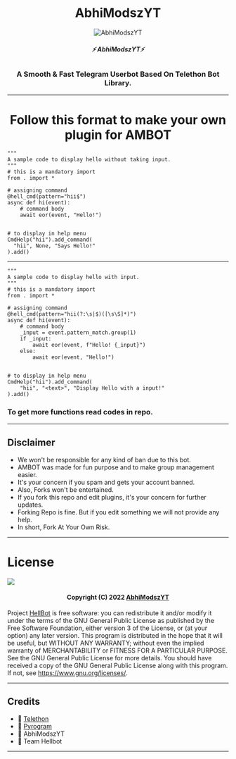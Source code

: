 <h1 align="center">
  <b> AbhiModszYT </b>
</h1>

<p align="center">
  <img src="https://telegra.ph/file/26aa5ce660ccb0ebdb38c.jpg" alt="AbhiModszYT">
</p>

<h6 align="center">
  <b>⚡ AbhiModszYT⚡</b>
</h6>

<h3 align="center">
  <b>A Smooth & Fast Telegram Userbot Based On Telethon Bot Library.</b>
</h3>

</details>

-----

<h1 align="center">
  <b>Follow this format to make your own plugin for AMBOT</b>
</h1>

```python3
"""
A sample code to display hello without taking input.
"""
# this is a mandatory import
from . import *

# assigning command
@hell_cmd(pattern="hii$")
async def hi(event):
    # command body
    await eor(event, "Hello!")


# to display in help menu
CmdHelp("hii").add_command(
  "hii", None, "Says Hello!"
).add()
```
----
```python3
"""
A sample code to display hello with input.
"""
# this is a mandatory import
from . import *

# assigning command
@hell_cmd(pattern="hii(?:\s|$)([\s\S]*)")
async def hi(event):
    # command body
    _input = event.pattern_match.group(1)
    if _input:
        await eor(event, f"Hello! {_input}")
    else:
        await eor(event, "Hello!")


# to display in help menu
CmdHelp("hii").add_command(
    "hii", "<text>", "Display Hello with a input!"
).add()
```


### To get more functions read codes in repo.

------

## Disclaimer
- We won't be responsible for any kind of ban due to this bot.
- AMBOT was made for fun purpose and to make group management easier.
- It's your concern if you spam and gets your account banned.
- Also, Forks won't be entertained.
- If you fork this repo and edit plugins, it's your concern for further updates.
- Forking Repo is fine. But if you edit something we will not provide any help.
- In short, Fork At Your Own Risk.

------
# License

![](https://www.gnu.org/graphics/gplv3-or-later.png)

<h4 align="center">Copyright (C) 2022 <a href="https://github.com/AbhiModszYT">AbhiModszYT</a></h4>

Project [HellBot](https://github.com/AbhiModszYT/AM) is free software: you can redistribute it and/or modify
it under the terms of the GNU General Public License as published by
the Free Software Foundation, either version 3 of the License, or
(at your option) any later version.
This program is distributed in the hope that it will be useful,
but WITHOUT ANY WARRANTY; without even the implied warranty of
MERCHANTABILITY or FITNESS FOR A PARTICULAR PURPOSE.  See the
GNU General Public License for more details.
You should have received a copy of the GNU General Public License
along with this program. If not, see <https://www.gnu.org/licenses/>.

------
## Credits

- 💖 [Telethon](https://github.com/LonamiWebs/Telethon)
- 💖 [Pyrogram](https://github.com/Pyrogram/Pyrogram)
- 💖 AbhiModszYT
- 💖 Team Hellbot

------
